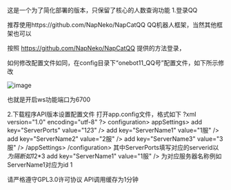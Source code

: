 这是一个为了简化部署的版本，只保留了核心的人数查询功能
1.登录QQ

推荐使用https://github.com/NapNeko/NapCatQQ QQ机器人框架，当然其他框架也可以

按照 https://github.com/NapNeko/NapCatQQ 提供的方法登录，

如何修改配置文件如同，在config目录下“onebot11_QQ号”配置文件，如下所示修改

![image](https://github.com/user-attachments/assets/507a784a-fa30-4824-9ba4-a8ec9d658aa7)

也就是开启ws功能端口为6700

2.下载程序API版本设置配置文件
打开app.config文件，格式如下
          ?xml version="1.0" encoding="utf-8" ?>
          configuration>
          appSettings>
          add key="ServerPorts" value="1*2*3" />
          add key="ServerName1" value="1服" />
          add key="ServerName2" value="2服" />
          add key="ServerName3" value="3服" />
          /appSettings>
          /configuration>
其中ServerPorts填写对应的serverid以*为隔断如1*2*3
          add key="ServerName1" value="1服" />
为对应服务器名称例如ServerName1对应为id 1	

请严格遵守GPL3.0许可协议
API调用缓存为1分钟

